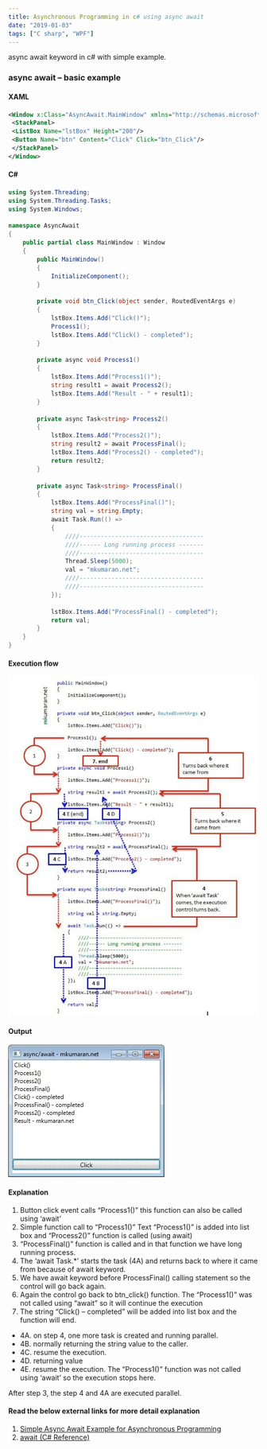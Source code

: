 ```yaml
---
title: Asynchronous Programming in c# using async await
date: "2019-01-03"
tags: ["C sharp", "WPF"]
---
```


async await keyword in c# with simple example.

### async await – basic example

#### XAML

```xml
<Window x:Class="AsyncAwait.MainWindow" xmlns="http://schemas.microsoft.com/winfx/2006/xaml/presentation" xmlns:x="http://schemas.microsoft.com/winfx/2006/xaml" Title="async/await - mkumaran.net" Height="255" Width="331">
 <StackPanel>
 <ListBox Name="lstBox" Height="200"/>
 <Button Name="btn" Content="Click" Click="btn_Click"/>
 </StackPanel>
</Window>
```

#### C&#35;

```csharp
using System.Threading;
using System.Threading.Tasks;
using System.Windows;

namespace AsyncAwait
{
    public partial class MainWindow : Window
    {
        public MainWindow()
        {
            InitializeComponent();
        }

        private void btn_Click(object sender, RoutedEventArgs e)
        {
            lstBox.Items.Add("Click()");
            Process1();
            lstBox.Items.Add("Click() - completed");
        }

        private async void Process1()
        {
            lstBox.Items.Add("Process1()");
            string result1 = await Process2();
            lstBox.Items.Add("Result - " + result1);
        }

        private async Task<string> Process2()
        {
            lstBox.Items.Add("Process2()");
            string result2 = await ProcessFinal();
            lstBox.Items.Add("Process2() - completed");
            return result2;
        }

        private async Task<string> ProcessFinal()
        {
            lstBox.Items.Add("ProcessFinal()");
            string val = string.Empty;
            await Task.Run(() =>
            {
                ////-----------------------------------
                ////------ Long running process -------
                ////-----------------------------------
                Thread.Sleep(5000);
                val = "mkumaran.net";
                ////-----------------------------------
                ////-----------------------------------
            });

            lstBox.Items.Add("ProcessFinal() - completed");
            return val;
        }
    }
}
```

#### Execution flow

![async await execution flow in c#](./async-flow.jpg)

#### Output

![output of async await program](./output.jpg)

#### Explanation

1. Button click event calls “Process1()” this function can also be called using ‘await’
2. Simple function call to “Process1()”
   Text “Process1()” is added into list box and “Process2()” function is called (using await)
3. “ProcessFinal()” function is called and in that function we have long running process.
4. The ‘await Task.\*’ starts the task (4A) and returns back to where it came from because of await keyword.
5. We have await keyword before ProcessFinal() calling statement so the control will go back again.
6. Again the control go back to btn_click() function. The “Process1()” was not called using “await” so it will continue the execution
7. The string “Click() – completed” will be added into list box and the function will end.

- 4A. on step 4, one more task is created and running parallel.
- 4B. normally returning the string value to the caller.
- 4C. resume the execution.
- 4D. returning value
- 4E. resume the execution. The “Process1()” function was not called using ‘await’ so the execution stops here.

After step 3, the step 4 and 4A are executed parallel.

#### Read the below external links for more detail explanation

1. [Simple Async Await Example for Asynchronous Programming](http://stephenhaunts.com/2014/10/10/simple-async-await-example-for-asynchronous-programming/)
2. [await (C# Reference)](https://msdn.microsoft.com/en-IN/library/hh156528.aspx)
